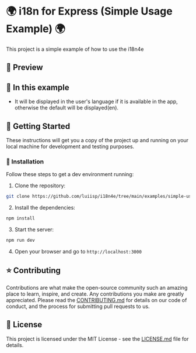 # 🌍 i18n for Express (Simple Usage Example) 🌍

This project is a simple example of how to use the i18n4e

## 🎨 Preview

## 👀 In this example

- It will be displayed in the user's language if it is available in the app, otherwise the default will be displayed(en).
  


## 🚀 Getting Started

These instructions will get you a copy of the project up and running on your local machine for development and testing purposes.

### 🔧 Installation

Follow these steps to get a dev environment running:

1. Clone the repository:
```bash
git clone https://github.com/luiisp/i18n4e/tree/main/examples/simple-usage
```
2. Install the dependencies:
```bash
npm install
```
3. Start the server:
```bash
npm run dev
```
4. Open your browser and go to `http://localhost:3000`



## ⭐️ Contributing

Contributions are what make the open-source community such an amazing place to learn, inspire, and create. Any contributions you make are greatly appreciated. Please read the [CONTRIBUTING.md](CONTRIBUTING.md) for details on our code of conduct, and the process for submitting pull requests to us.

## 📝 License

This project is licensed under the MIT License - see the [LICENSE.md](LICENSE.md) file for details.